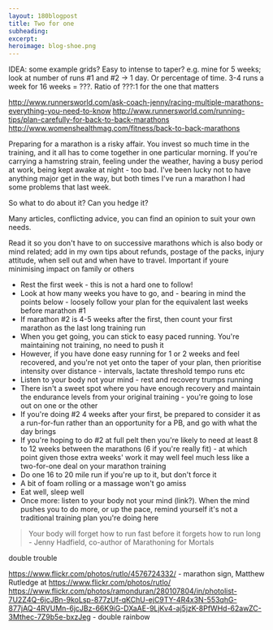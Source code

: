 ```yaml
---
layout: 180blogpost
title: Two for one
subheading: 
excerpt: 
heroimage: blog-shoe.png
---
```



IDEA: some example grids? Easy to intense to taper? e.g. mine for 5 weeks; look at number of runs #1 and #2 -> 1 day. Or percentage of time. 3-4 runs a week for 16 weeks = ???. Ratio of ???:1 for the one that matters



http://www.runnersworld.com/ask-coach-jenny/racing-multiple-marathons-everything-you-need-to-know
http://www.runnersworld.com/running-tips/plan-carefully-for-back-to-back-marathons
http://www.womenshealthmag.com/fitness/back-to-back-marathons


Preparing for a marathon is a risky affair. You invest so much time in the training, and it all has to come together in one particular morning. If you're carrying a hamstring strain, feeling under the weather, having a busy period at work, being kept awake at night - too bad. I've been lucky not to have anything major get in the way, but both times I've run a marathon I had some problems that last week.

So what to do about it? Can you hedge it? 

Many articles, conflicting advice, you can find an opinion to suit your own needs. 

Read it so you don't have to on  successive marathons which is also body or mind related; 
add in my own tips about refunds, postage of the packs, injury attitude, when sell out and when have to travel. Important if youre minimising impact on family or others



* Rest the first week - this is not a hard one to follow!
* Look at how many weeks  you have to go, and - bearing in mind the points below - loosely follow your plan for the equivalent last weeks before marathon #1
* If marathon #2 is 4-5 weeks after the first, then count your first marathon as the last long training run
* When you get going, you can stick to easy paced running. You're maintaining not training, no need to push it
* However, if you have done easy running for 1 or 2 weeks and feel recovered, and you're not yet onto the taper of your plan, then prioritise intensity over distance - intervals, lactate threshold tempo runs etc
* Listen to your body not your mind - rest and recovery trumps running
* There isn't a sweet spot where you have enough recovery and maintain the endurance levels from your original training - you're going to lose out on one or the other
* If you're doing #2 4 weeks after your first, be prepared to consider it as a run-for-fun rather than an opportunity for a PB, and go with what the day brings
* If you're hoping to do #2 at full pelt then you're likely to need at least 8 to 12 weeks between the marathons (6 if you're really fit) - at which point given those extra weeks' work it may well feel much less like a two-for-one deal on your marathon training
* Do one 16 to 20 mile run if you're up to it, but don't force it
* A bit of foam rolling or a massage won't go amiss
* Eat well, sleep well
* Once more: listen to your body not your mind (link?). When the mind pushes you to do more, or up the pace, remind yourself it's not a traditional training plan you're doing here

<blockquote>
Your body will forget how to run fast before it forgets how to run long<br>- Jenny Hadfield, co-author of Marathoning for Mortals
</blockquote>



double trouble

https://www.flickr.com/photos/rutlo/4576724332/ - marathon sign, Matthew Rutledge at https://www.flickr.com/photos/rutlo/ 
https://www.flickr.com/photos/ramonduran/280107804/in/photolist-7U2Z4Q-6jcJBn-9koLsp-877zUf-qKChU-ejC9TY-4R4x3N-553qhG-877jAQ-4RVUMn-6jcJBz-66K9iG-DXaAE-9LjKv4-aj5jzK-8PfWHd-62awZC-3Mthec-7Z9b5e-bxzJeg - double rainbow


